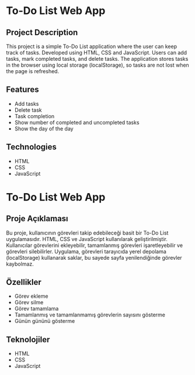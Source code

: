 # To-Do List Web App

## Project Description

This project is a simple To-Do List application where the user can keep track of tasks. Developed using HTML, CSS and JavaScript. Users can add tasks, mark completed tasks, and delete tasks. The application stores tasks in the browser using local storage (localStorage), so tasks are not lost when the page is refreshed.

## Features

- Add tasks
- Delete task
- Task completion
- Show number of completed and uncompleted tasks
- Show the day of the day

## Technologies

- HTML
- CSS
- JavaScript

# To-Do List Web App

## Proje Açıklaması

Bu proje, kullanıcının görevleri takip edebileceği basit bir To-Do List uygulamasıdır. HTML, CSS ve JavaScript kullanılarak geliştirilmiştir. Kullanıcılar görevlerini ekleyebilir, tamamlanmış görevleri işaretleyebilir ve görevleri silebilirler. Uygulama, görevleri tarayıcıda yerel depolama (localStorage) kullanarak saklar, bu sayede sayfa yenilendiğinde görevler kaybolmaz.

## Özellikler

- Görev ekleme
- Görev silme
- Görev tamamlama
- Tamamlanmış ve tamamlanmamış görevlerin sayısını gösterme
- Günün gününü gösterme

## Teknolojiler

- HTML
- CSS
- JavaScript
